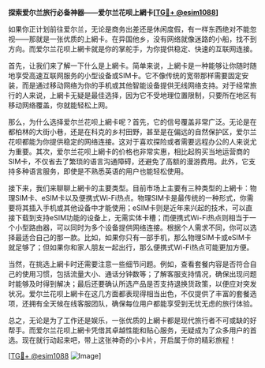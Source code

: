 **探索爱尔兰旅行必备神器——爱尔兰花呗上網卡[[TG💪+ @esim1088](https://t.me/s/esim1088)]**

如果你正计划前往爱尔兰，无论是商务出差还是休闲度假，有一样东西绝对不能忽视——那就是一张优质的上網卡。在异国他乡，没有网络就像迷路的小船，找不到方向。而爱尔兰花呗上網卡就是你的掌舵手，为你提供稳定、快速的互联网连接。

首先，让我们来了解一下什么是上網卡。简单来说，上網卡是一种能够让你随时随地享受高速互联网服务的小型设备或SIM卡。它不像传统的宽带那样需要固定安装，而是通过移动网络为你的手机或其他智能设备提供无线网络支持。对于经常旅行的人来说，上網卡无疑是最佳选择，因为它不受地理位置限制，只要所在地区有移动网络覆盖，你就能轻松上网。

那么，为什么选择爱尔兰花呗上網卡呢？首先，它的信号覆盖非常广泛。无论是在都柏林的大街小巷，还是在科克的乡村田野，甚至是在偏远的自然保护区，爱尔兰花呗都能为你提供稳定的网络连接。这对于喜欢探险或者需要远程办公的人来说尤为重要。其次，爱尔兰花呗上網卡的价格也非常实惠，相比起购买当地运营商的SIM卡，不仅省去了繁琐的语言沟通障碍，还避免了高额的漫游费用。此外，它支持多种语言服务，即使是不熟悉英语的用户也能轻松使用。

接下来，我们来聊聊上網卡的主要类型。目前市场上主要有三种类型的上網卡：物理SIM卡、eSIM卡以及便携式Wi-Fi热点。物理SIM卡是最传统的一种形式，你需要将其插入手机或其他设备中才能使用；eSIM卡则是近年来兴起的技术，可以直接下载到支持eSIM功能的设备上，无需实体卡槽；而便携式Wi-Fi热点则相当于一个小型路由器，可以同时为多个设备提供网络连接。根据个人需求不同，你可以选择最适合自己的那一款。比如，如果你只有一部手机，那么物理SIM卡或eSIM卡就足够了；但如果你和家人朋友一起出行，那么便携式Wi-Fi热点可能更加方便。

当然，在挑选上網卡时还需要注意一些细节问题。例如，查看套餐内容是否符合自己的使用习惯，包括流量大小、通话分钟数等；了解客服支持情况，确保出现问题时能够及时得到解决；最后还要确认所选产品是否支持退换货政策，以便应对突发状况。爱尔兰花呗上網卡在这几方面都表现得相当出色，不仅提供了丰富的套餐选项，还拥有全天候在线客服团队，确保每位用户都能享受到无忧无虑的旅行体验。

总之，无论是为了工作还是娱乐，一张优质的上網卡都是现代旅行者不可或缺的好帮手。而爱尔兰花呗上網卡凭借其卓越性能和贴心服务，无疑成为了众多用户的首选。现在就行动起来吧，带上这张神奇的小卡片，开启属于你的精彩旅程！

[[TG💪+ @esim1088](https://t.me/s/esim1088) ![Image](https://i.postimg.cc/4NQfJmqS/Snipaste-2025-05-13-00-14-12.png)]